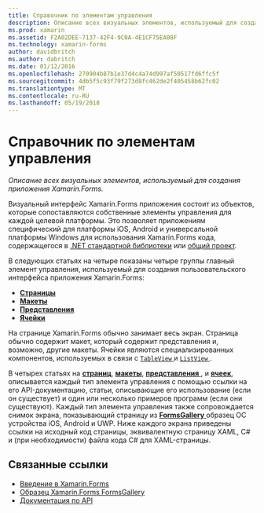 ```yaml
---
title: Справочник по элементам управления
description: Описание всех визуальных элементов, используемый для создания приложения Xamarin.Forms.
ms.prod: xamarin
ms.assetid: F2A02DEE-7137-42F4-9C0A-4E1CF75EA08F
ms.technology: xamarin-forms
author: davidbritch
ms.author: dabritch
ms.date: 01/12/2016
ms.openlocfilehash: 270904b87b1e37d4c4a74d997af50517fd6ffc5f
ms.sourcegitcommit: 4db5f5c93f79f273d8fc462de2f405458b62fc02
ms.translationtype: MT
ms.contentlocale: ru-RU
ms.lasthandoff: 05/19/2018
---
```

# <a name="controls-reference"></a>Справочник по элементам управления

_Описание всех визуальных элементов, используемый для создания приложения Xamarin.Forms._

Визуальный интерфейс Xamarin.Forms приложения состоит из объектов, которые сопоставляются собственные элементы управления для каждой целевой платформы. Это позволяет приложениям специфический для платформы iOS, Android и универсальной платформы Windows для использования Xamarin.Forms кода, содержащегося в [.NET стандартной библиотеки](~/cross-platform/app-fundamentals/net-standard.md) или [общий проект](~/cross-platform/app-fundamentals/shared-projects.md).

В следующих статьях на четыре показаны четыре группы главный элемент управления, используемый для создания пользовательского интерфейса приложения Xamarin.Forms:

- [**Страницы**](pages.md)
- [**Макеты**](layouts.md)
- [**Представления**](views.md)
- [**Ячейки**](cells.md)

На странице Xamarin.Forms обычно занимает весь экран. Страница обычно содержит макет, который содержит представления и, возможно, другие макеты. Ячейки являются специализированных компонентов, используемых в связи с [ `TableView` ](views.md#tableView) и [ `ListView` ](views.md#listView).

В четырех статьях на [ **страниц**](pages.md), [ **макеты**](layouts.md), [ **представления** ](views.md), и [ **ячеек**](cells.md), описывается каждый тип элемента управления с помощью ссылки на его API-документацию, статьи, описывающие его использование (если он существует) и один или несколько примеров программ (если они существуют). Каждый тип элемента управления также сопровождается снимок экрана, показывающий страницу из [ **FormsGallery** ](https://developer.xamarin.com/samples/FormsGallery/) образец ОС устройства iOS, Android и UWP. Ниже каждого экрана приведены ссылки на исходный код страницы, эквивалентную страницу XAML, C# и (при необходимости) файла кода C# для XAML-страницы.

## <a name="related-links"></a>Связанные ссылки

- [Введение в Xamarin.Forms](~/xamarin-forms/get-started/introduction-to-xamarin-forms.md)
- [Образец Xamarin.Forms FormsGallery](https://developer.xamarin.com/samples/FormsGallery/)
- [Документация по API](https://developer.xamarin.com/api/root/Xamarin.Forms/)
